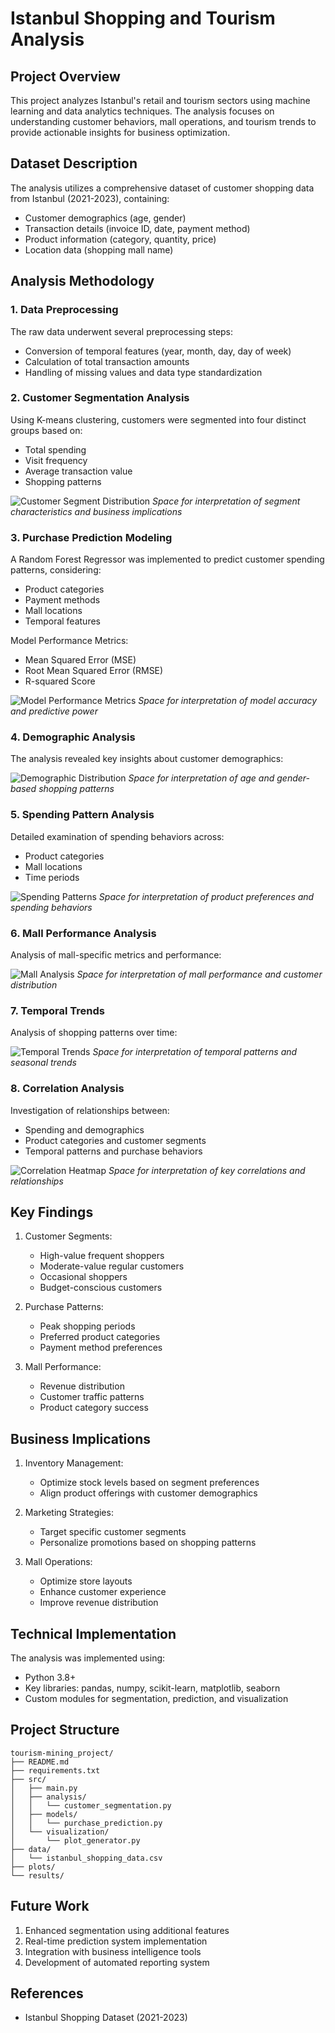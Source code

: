 # Istanbul Shopping and Tourism Analysis

## Project Overview
This project analyzes Istanbul's retail and tourism sectors using machine learning and data analytics techniques. The analysis focuses on understanding customer behaviors, mall operations, and tourism trends to provide actionable insights for business optimization.

## Dataset Description
The analysis utilizes a comprehensive dataset of customer shopping data from Istanbul (2021-2023), containing:
- Customer demographics (age, gender)
- Transaction details (invoice ID, date, payment method)
- Product information (category, quantity, price)
- Location data (shopping mall name)

## Analysis Methodology

### 1. Data Preprocessing
The raw data underwent several preprocessing steps:
- Conversion of temporal features (year, month, day, day of week)
- Calculation of total transaction amounts
- Handling of missing values and data type standardization

### 2. Customer Segmentation Analysis
Using K-means clustering, customers were segmented into four distinct groups based on:
- Total spending
- Visit frequency
- Average transaction value
- Shopping patterns

![Customer Segment Distribution](plots/demographic_distribution_20250516_193003.png)
*Space for interpretation of segment characteristics and business implications*

### 3. Purchase Prediction Modeling
A Random Forest Regressor was implemented to predict customer spending patterns, considering:
- Product categories
- Payment methods
- Mall locations
- Temporal features

Model Performance Metrics:
- Mean Squared Error (MSE)
- Root Mean Squared Error (RMSE)
- R-squared Score

![Model Performance Metrics](plots/spending_patterns_20250516_193003.png)
*Space for interpretation of model accuracy and predictive power*

### 4. Demographic Analysis
The analysis revealed key insights about customer demographics:

![Demographic Distribution](plots/demographic_distribution_20250516_193003.png)
*Space for interpretation of age and gender-based shopping patterns*

### 5. Spending Pattern Analysis
Detailed examination of spending behaviors across:
- Product categories
- Mall locations
- Time periods

![Spending Patterns](plots/spending_patterns_20250516_193003.png)
*Space for interpretation of product preferences and spending behaviors*

### 6. Mall Performance Analysis
Analysis of mall-specific metrics and performance:

![Mall Analysis](plots/mall_analysis_20250516_193003.png)
*Space for interpretation of mall performance and customer distribution*

### 7. Temporal Trends
Analysis of shopping patterns over time:

![Temporal Trends](plots/temporal_trends_20250516_193003.png)
*Space for interpretation of temporal patterns and seasonal trends*

### 8. Correlation Analysis
Investigation of relationships between:
- Spending and demographics
- Product categories and customer segments
- Temporal patterns and purchase behaviors

![Correlation Heatmap](plots/correlation_analysis_20250516_193003.png)
*Space for interpretation of key correlations and relationships*

## Key Findings
1. Customer Segments:
   - High-value frequent shoppers
   - Moderate-value regular customers
   - Occasional shoppers
   - Budget-conscious customers

2. Purchase Patterns:
   - Peak shopping periods
   - Preferred product categories
   - Payment method preferences

3. Mall Performance:
   - Revenue distribution
   - Customer traffic patterns
   - Product category success

## Business Implications
1. Inventory Management:
   - Optimize stock levels based on segment preferences
   - Align product offerings with customer demographics

2. Marketing Strategies:
   - Target specific customer segments
   - Personalize promotions based on shopping patterns

3. Mall Operations:
   - Optimize store layouts
   - Enhance customer experience
   - Improve revenue distribution

## Technical Implementation
The analysis was implemented using:
- Python 3.8+
- Key libraries: pandas, numpy, scikit-learn, matplotlib, seaborn
- Custom modules for segmentation, prediction, and visualization

## Project Structure
```
tourism-mining_project/
├── README.md
├── requirements.txt
├── src/
│   ├── main.py
│   ├── analysis/
│   │   └── customer_segmentation.py
│   ├── models/
│   │   └── purchase_prediction.py
│   └── visualization/
│       └── plot_generator.py
├── data/
│   └── istanbul_shopping_data.csv
├── plots/
└── results/
```

## Future Work
1. Enhanced segmentation using additional features
2. Real-time prediction system implementation
3. Integration with business intelligence tools
4. Development of automated reporting system

## References
- Istanbul Shopping Dataset (2021-2023)